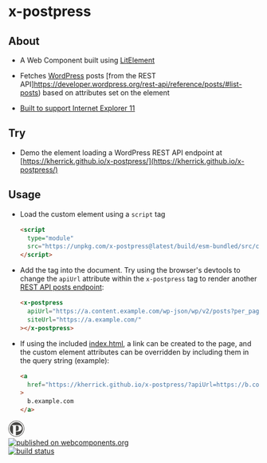 x-postpress
======

## About

  * A Web Component built using [LitElement](https://lit-element.polymer-project.org/)

  * Fetches [WordPress](https://wordpress.org/) posts [from the REST API]https://developer.wordpress.org/rest-api/reference/posts/#list-posts) based on attributes set on the element

  * [Built to support Internet Explorer 11](https://github.com/kherrick/x-postpress/tree/master/build/es5-bundled)

## Try

  * Demo the element loading a WordPress REST API endpoint at [https://kherrick.github.io/x-postpress/](https://kherrick.github.io/x-postpress/)

## Usage

* Load the custom element using a `script` tag
  ```html
  <script
    type="module"
    src="https://unpkg.com/x-postpress@latest/build/esm-bundled/src/components/x-postpress.js">
  </script>
  ```

* Add the tag into the document. Try using the browser's devtools to change the `apiUrl` attribute within the `x-postpress` tag to render another <a href="https://developer.wordpress.org/rest-api/reference/posts/#list-posts">REST API posts endpoint</a>:
  ```html
  <x-postpress
    apiUrl="https://a.content.example.com/wp-json/wp/v2/posts?per_page=1"
    siteUrl="https://a.example.com/"
  ></x-postpress>
  ```
* If using the included [index.html](index.html), a link can be created to the page, and the custom element attributes can be overridden by including them in the query string (example):
  ```html
  <a
    href="https://kherrick.github.io/x-postpress/?apiUrl=https://b.content.example.com/wp-json/wp/v2/posts&siteUrl=https://b.example.com"
  >
    b.example.com
  </a>
  ```

<div>
  <a href="https://github.com/kherrick/x-postpress">
    <img alt="postpress logo" src="images/manifest/icon-48x48.png" width="32px" />
  </a>
</div>

<div>
  <a href="https://www.webcomponents.org/element/x-postpress">
    <img alt="published on webcomponents.org" src="https://img.shields.io/badge/webcomponents.org-published-blue.png" />
  </a>
</div>

<div>
  <a href="https://travis-ci.org/kherrick/x-postpress/">
    <img alt="build status" src="https://api.travis-ci.org/kherrick/x-postpress.png?branch=master" />
  </a>
</div>
